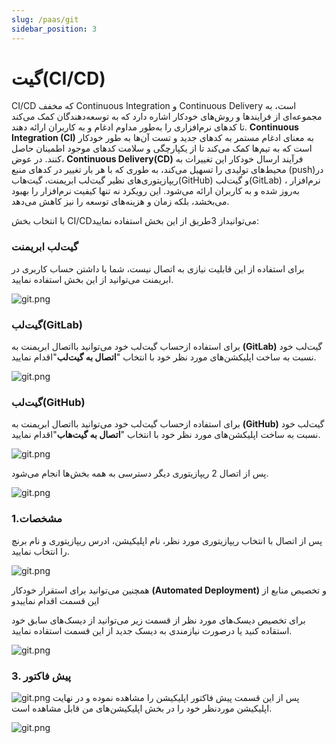```yaml
---
slug: /paas/git
sidebar_position: 3
---
```


#   گیت(CI/CD)


CI/CD که مخفف Continuous Integration و Continuous Delivery است، به مجموعه‌ای از فرایندها و روش‌های خودکار اشاره دارد که به توسعه‌دهندگان کمک می‌کند تا کدهای نرم‌افزاری را به‌طور مداوم ادغام و به کاربران ارائه دهند. **Continuous Integration (CI)** به معنای ادغام مستمر به کدهای جدید و تست آن‌ها به طور خودکار است که به تیم‌ها کمک می‌کند تا از یکپارچگی و سلامت کدهای موجود اطمینان حاصل کنند. در عوض،
  **Continuous Delivery(CD)** فرآیند ارسال خودکار این تغییرات به محیط‌های تولیدی را تسهیل می‌کند، به طوری که با هر بار تغییر در کدهای منبع (push)در ریپازیتوری‌های نظیر گیت‌لب ابریمنت، 
گیت‌هاب(GitHub)
 و گیت‌لب(GitLab)
، نرم‌افزار به‌روز شده و به کاربران ارائه می‌شود. این رویکرد نه تنها کیفیت نرم‌افزار را بهبود می‌بخشد، بلکه زمان و هزینه‌های توسعه را نیز کاهش می‌دهد.


با انتخاب بخش  CI/CDمی‌توانیداز 3طریق از این بخش استفاده نمایید:

 ### گیت‌لب ابریمنت

برای استفاده از این قابلیت نیازی به اتصال نیست، شما با داشتن حساب کاربری در ابریمنت می‌توانید از این بخش استفاده نمایید.


![git.png](/img/container/git2.png)

 ### گیت‌لب(GitLab)

برای استفاده ازحساب گیت‌لب خود می‌توانید بااتصال ابریمنت به **(GitLab)** گیت‌لب خود نسبت به ساخت اپلیکشن‌های مورد نظر خود  با انتخاب "**اتصال به گیت‌لب**"اقدام نمایید.

![git.png](/img/container/git3.png)

 ### گیت‌لب(GitHub)

برای استفاده ازحساب گیت‌لب خود می‌توانید بااتصال ابریمنت به **(GitHub)** گیت‌لب خود نسبت به ساخت اپلیکشن‌های مورد نظر خود  با انتخاب "**اتصال به گیت‌هاب**"اقدام نمایید.

![git.png](/img/container/git4.png)
 
 پس از اتصال 2 ریپازیتوری دیگر دسترسی به همه بخش‌ها انجام می‌شود.

 ![git.png](/img/container/git1.png)

 ### 1.مشخصات 
پس از اتصال با انتخاب ریپازیتوری مورد نظر، نام اپلیکیشن، ادرس ریپازیتوری و نام برنچ را انتخاب نمایید.

![git.png](/img/container/git5.png)

 همچنین می‌توانید برای استقرار خودکار **(Automated Deployment)** و تخصیص منابع از این قسمت اقدام نماییدو

برای تخصیص دیسک‌های مورد نظر از قسمت زیر می‌توانید از دیسک‌های سابق خود استقاده کنید  یا درصورت نیازمندی به دیسک جدید از این قسمت استقاده نمایید.

![git.png](/img/container/git6.png)

 <!--
 
## 2-تنظیمات
### تنظیمات پیکربندی
### 1. متغیر‌های محلی (Environment Variable)


![paas-16.png](/img/container/paas-16.png)

متغیر‌های محلی از سه حالت می‌توانند ست شوند:

- **Value**:
به صورت key-value داده می‌شود.

- **From configMap**: 
پارامتری را که در configmap ست کرده‌اید را value آن را به عنوان مقدار env مربوطه انتخاب می‌کنید. در مواردی کاربردی است که پارامتر‌ها بخواهید همه را در یک کانفیگ مپ قرار دهید و مقادیر را در صورت نیاز در کانفیگ مپ تغییر دهید و اگر چند اپلیکیشن از آن کانفیگ مپ استفاده کنند در همه آن‌ها تغییرات اعمال خواهد شد.

- **Secret**:
پارامتری را که در سکرت ست کرده‌اید را value آن را به عنوان مقدار env مربوطه انتخاب می‌کنید. در مواردی کاربردی است که نخواهیم مستقیما مقدار قابل دیدن باشد و آن را به صورت base64 در سکرت قرار می‌دهیم و به آن ارجاع می‌دهیم. مثلا پسوورد.

### 2. فایل‌های پیکربندی

- **ConfigMap**

در مواردی کاربر دارد که شما config file اپلیکیشن‌تان را در کانفیگ مپ قرار دهید و آن را از این طریق به درون اپلیکیشن و در مسیر مربوطه قرار دهید.
در این قسمت شما یا از قبل کانفیگ مپ مربوطه را ساختید از طریق صفحه مجزا مربوط به کانفیگ مپ در سمت راست صفحه و زیر اپلیکیشن‌های من و به آن در مراحل ساخت ارجاع می‌دهید.

![paas-16.png](/img/container/paas-17.png)

یا قبلا نساخته‌اید و در همین مراحل ساخت می‌خواهید آن را بسازید که در تصاویر روند آن را ملاحظه می‌کنید: 

![paas-18.png](/img/container/paas-19.png)

![paas-19.png](/img/container/paas-20.png)

می‌توانید با کلیک بر روی اضافه کردن مقادیر، کلید اضافه کنید و در یک configMap چند کلید داشته باشید و به کلید و مقادیر متناظر مختلف ارجاع دهید.

- **Secret File**

این مورد هم مانند کانفیگ مپ است اما کاربر آن همانطور که در قبل هم اشاره کردیم برای آن است که نخواهیم مستقیما مقدار قابل دیدن باشد و آن را به صورت base64 در سکرت قرار می‌دهیم و به آن ارجاع می‌دهیم. 

![paas-20.png](/img/container/paas-21.png)

Secret‌ها انواع مختلفی دارند:

![paas-21.png](/img/container/paas-22.png)

    - Key/Value
    - Image Pull Secret
    - Basic Authntication
    - SSH Authentication

###  تنظیمات شبکه
#### 1. زیردامنه
   
برای استفاده از دامنه رایگان از این قسمت مسیر قرارگیری و نام مورد نظر خود را وارد نمایید، توجه داشته باشید، زیردامنه نهایی با (**abriment.com**)
قسمت زیردامنه رایگان در واقع برای مواردی است که اپلیکیشن شما UI دارد و روی یک پورتی راه اندازی می‌شود. برای دسترسی به آن از بیرون از زیردامنه رایگان استفاده می‌کنید و آدرس دامنه و پورت اپلیکشن که بر روی آن UI دارد را می‌دهید. زیردامنه رایگان در واقع همان Ingress در کوبرنتیز است.
![paas-20.png](/img/container/paas-23.1.png)

#### 2.سرویس‌ها

سرویس‌ها در واقع برای expose کردن یک پورت و ارتباط با اپلیکیشن در درون ابریمنت است. سرویس Headless هم برای دسترسی که یک پاد پشت StatefulSet یا Deployment است در صورتی که سرویس عادی درخواست را بین پادها Load Balance می‌کند.

![paas-21.png](/img/container/paas-24.png)    

![paas-20.png](/img/container/paas-23.png)
 -->
 ### 3. پیش‌ فاکتور
 ![git.png](/img/container/git7.png)
پس از این قسمت پیش فاکتور اپلیکیشن را مشاهده نموده و در نهایت اپلیکیشن موردنظر خود را در بخش اپلیکیشن‌های من قابل مشاهده است.

![git.png](/img/container/git8.png)

